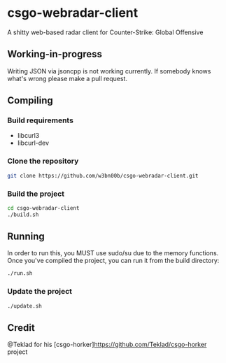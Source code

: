 # csgo-webradar-client
A shitty web-based radar client for Counter-Strike: Global Offensive

## Working-in-progress
Writing JSON via jsoncpp is not working currently. If somebody knows what's wrong please make a pull request.

## Compiling

### Build requirements

* libcurl3
* libcurl-dev

### Clone the repository
```bash
git clone https://github.com/w3bn00b/csgo-webradar-client.git
```

### Build the project
```bash
cd csgo-webradar-client
./build.sh
```

## Running
In order to run this, you MUST use sudo/su due to the memory functions.  Once you've compiled the project, you can run it from the build directory:
```bash
./run.sh
```

### Update the project
```bash
./update.sh
```

## Credit
@Teklad for his [csgo-horker]https://github.com/Teklad/csgo-horker project
